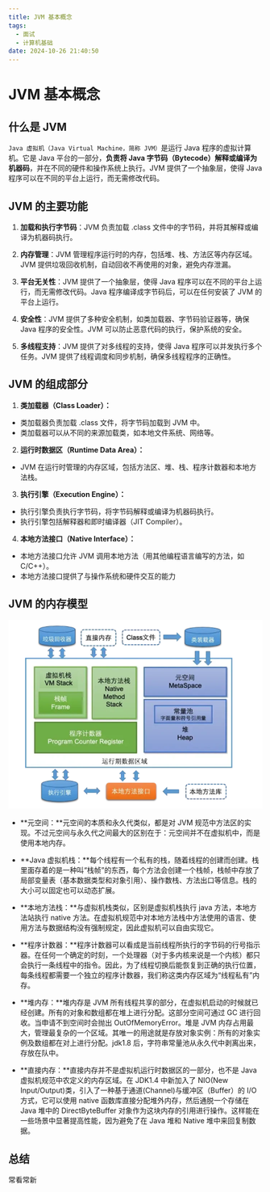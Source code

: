 ```yaml
---
title: JVM 基本概念
tags:
  - 面试
  - 计算机基础
date: 2024-10-26 21:40:50
---
```


<!-- @format -->

# JVM 基本概念

## 什么是 JVM

`Java 虚拟机（Java Virtual Machine，简称 JVM）`是运行 Java 程序的虚拟计算机。它是 Java 平台的一部分，**负责将 Java 字节码（Bytecode）解释或编译为机器码**，并在不同的硬件和操作系统上执行。JVM 提供了一个抽象层，使得 Java 程序可以在不同的平台上运行，而无需修改代码。

## JVM 的主要功能

1. **加载和执行字节码**：JVM 负责加载 .class 文件中的字节码，并将其解释或编译为机器码执行。

2. **内存管理**：JVM 管理程序运行时的内存，包括堆、栈、方法区等内存区域。JVM 提供垃圾回收机制，自动回收不再使用的对象，避免内存泄漏。

3. **平台无关性**：JVM 提供了一个抽象层，使得 Java 程序可以在不同的平台上运行，而无需修改代码。Java 程序编译成字节码后，可以在任何安装了 JVM 的平台上运行。

4. **安全性**：JVM 提供了多种安全机制，如类加载器、字节码验证器等，确保 Java 程序的安全性。JVM 可以防止恶意代码的执行，保护系统的安全。

5. **多线程支持**：JVM 提供了对多线程的支持，使得 Java 程序可以并发执行多个任务。JVM 提供了线程调度和同步机制，确保多线程程序的正确性。

## JVM 的组成部分

1. **类加载器（Class Loader）：**

- 类加载器负责加载 .class 文件，将字节码加载到 JVM 中。
- 类加载器可以从不同的来源加载类，如本地文件系统、网络等。

2. **运行时数据区（Runtime Data Area）：**

- JVM 在运行时管理的内存区域，包括方法区、堆、栈、程序计数器和本地方法栈。

3. **执行引擎（Execution Engine）：**

- 执行引擎负责执行字节码，将字节码解释或编译为机器码执行。
- 执行引擎包括解释器和即时编译器（JIT Compiler）。

4. **本地方法接口（Native Interface）：**

- 本地方法接口允许 JVM 调用本地方法（用其他编程语言编写的方法，如 C/C++）。
- 本地方法接口提供了与操作系统和硬件交互的能力

## JVM 的内存模型

![JVM 的内存模型](../images/blog-2024-11-17-20-28-03.png)

- **元空间：**元空间的本质和永久代类似，都是对 JVM 规范中方法区的实现。不过元空间与永久代之间最大的区别在于：元空间并不在虚拟机中，而是使用本地内存。

- **Java 虚拟机栈：**每个线程有一个私有的栈，随着线程的创建而创建。栈里面存着的是一种叫“栈帧”的东西，每个方法会创建一个栈帧，栈帧中存放了局部变量表（基本数据类型和对象引用）、操作数栈、方法出口等信息。栈的大小可以固定也可以动态扩展。

- **本地方法栈：**与虚拟机栈类似，区别是虚拟机栈执行 java 方法，本地方法站执行 native 方法。在虚拟机规范中对本地方法栈中方法使用的语言、使用方法与数据结构没有强制规定，因此虚拟机可以自由实现它。

- **程序计数器：**程序计数器可以看成是当前线程所执行的字节码的行号指示器。在任何一个确定的时刻，一个处理器（对于多内核来说是一个内核）都只会执行一条线程中的指令。因此，为了线程切换后能恢复到正确的执行位置，每条线程都需要一个独立的程序计数器，我们称这类内存区域为“线程私有”内存。

- **堆内存：**堆内存是 JVM 所有线程共享的部分，在虚拟机启动的时候就已经创建。所有的对象和数组都在堆上进行分配。这部分空间可通过 GC 进行回收。当申请不到空间时会抛出 OutOfMemoryError。堆是 JVM 内存占用最大，管理最复杂的一个区域。其唯一的用途就是存放对象实例：所有的对象实例及数组都在对上进行分配。jdk1.8 后，字符串常量池从永久代中剥离出来，存放在队中。

- **直接内存：**直接内存并不是虚拟机运行时数据区的一部分，也不是 Java 虚拟机规范中农定义的内存区域。在 JDK1.4 中新加入了 NIO(New Input/Output)类，引入了一种基于通道(Channel)与缓冲区（Buffer）的 I/O 方式，它可以使用 native 函数库直接分配堆外内存，然后通脱一个存储在 Java 堆中的 DirectByteBuffer 对象作为这块内存的引用进行操作。这样能在一些场景中显著提高性能，因为避免了在 Java 堆和 Native 堆中来回复制数据。

## 总结

常看常新
